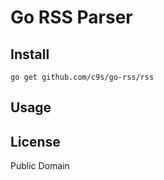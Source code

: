 Go RSS Parser
=============

Install
--------

    go get github.com/c9s/go-rss/rss

Usage
-----






License
-------

Public Domain
